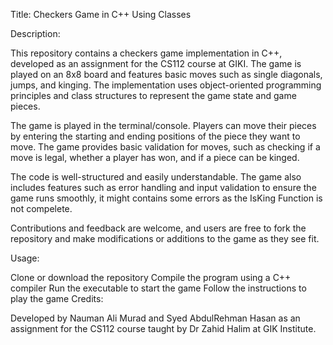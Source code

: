 Title: Checkers Game in C++ Using Classes

Description:

This repository contains a checkers game implementation in C++, developed as an assignment for the CS112 course at GIKI. The game is played on an 8x8 board and features basic moves such as single diagonals, jumps, and kinging. The implementation uses object-oriented programming principles and class structures to represent the game state and game pieces.

The game is played in the terminal/console. Players can move their pieces by entering the starting and ending positions of the piece they want to move. The game provides basic validation for moves, such as checking if a move is legal, whether a player has won, and if a piece can be kinged.

The code is well-structured and easily understandable. The game also includes features such as error handling and input validation to ensure the game runs smoothly, it might contains some errors as the IsKing Function is not compelete.

Contributions and feedback are welcome, and users are free to fork the repository and make modifications or additions to the game as they see fit.

Usage:

Clone or download the repository
Compile the program using a C++ compiler
Run the executable to start the game
Follow the instructions to play the game
Credits:

Developed by Nauman Ali Murad and Syed AbdulRehman Hasan as an assignment for the CS112 course taught by Dr Zahid Halim at GIK Institute.

